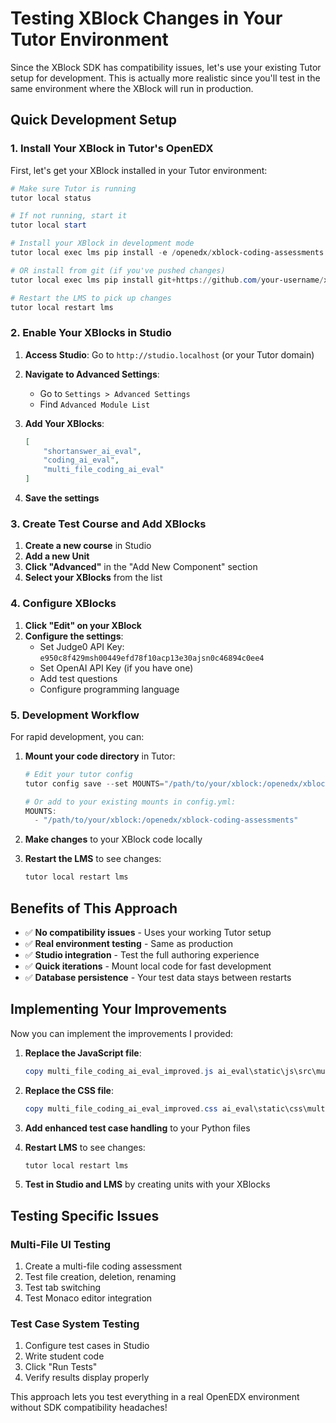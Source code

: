 # Testing XBlock Changes in Your Tutor Environment

Since the XBlock SDK has compatibility issues, let's use your existing Tutor setup for development. This is actually more realistic since you'll test in the same environment where the XBlock will run in production.

## Quick Development Setup

### 1. Install Your XBlock in Tutor's OpenEDX

First, let's get your XBlock installed in your Tutor environment:

```powershell
# Make sure Tutor is running
tutor local status

# If not running, start it
tutor local start

# Install your XBlock in development mode
tutor local exec lms pip install -e /openedx/xblock-coding-assessments

# OR install from git (if you've pushed changes)
tutor local exec lms pip install git+https://github.com/your-username/xblock-ai-evaluation

# Restart the LMS to pick up changes
tutor local restart lms
```

### 2. Enable Your XBlocks in Studio

1. **Access Studio**: Go to `http://studio.localhost` (or your Tutor domain)

2. **Navigate to Advanced Settings**: 
   - Go to `Settings > Advanced Settings`
   - Find `Advanced Module List`

3. **Add Your XBlocks**:
   ```json
   [
       "shortanswer_ai_eval",
       "coding_ai_eval", 
       "multi_file_coding_ai_eval"
   ]
   ```

4. **Save the settings**

### 3. Create Test Course and Add XBlocks

1. **Create a new course** in Studio
2. **Add a new Unit**
3. **Click "Advanced"** in the "Add New Component" section  
4. **Select your XBlocks** from the list

### 4. Configure XBlocks

1. **Click "Edit" on your XBlock**
2. **Configure the settings**:
   - Set Judge0 API Key: `e950c8f429msh00449efd78f10acp13e30ajsn0c46894c0ee4`
   - Set OpenAI API Key (if you have one)
   - Add test questions
   - Configure programming language

### 5. Development Workflow

For rapid development, you can:

1. **Mount your code directory** in Tutor:
   ```powershell
   # Edit your tutor config
   tutor config save --set MOUNTS="/path/to/your/xblock:/openedx/xblock-coding-assessments"
   
   # Or add to your existing mounts in config.yml:
   MOUNTS:
     - "/path/to/your/xblock:/openedx/xblock-coding-assessments"
   ```

2. **Make changes** to your XBlock code locally

3. **Restart the LMS** to see changes:
   ```powershell
   tutor local restart lms
   ```

## Benefits of This Approach

- ✅ **No compatibility issues** - Uses your working Tutor setup
- ✅ **Real environment testing** - Same as production
- ✅ **Studio integration** - Test the full authoring experience  
- ✅ **Quick iterations** - Mount local code for fast development
- ✅ **Database persistence** - Your test data stays between restarts

## Implementing Your Improvements

Now you can implement the improvements I provided:

1. **Replace the JavaScript file**:
   ```powershell
   copy multi_file_coding_ai_eval_improved.js ai_eval\static\js\src\multi_file_coding_ai_eval.js
   ```

2. **Replace the CSS file**:
   ```powershell
   copy multi_file_coding_ai_eval_improved.css ai_eval\static\css\multi_file_coding_ai_eval.css
   ```

3. **Add enhanced test case handling** to your Python files

4. **Restart LMS** to see changes:
   ```powershell
   tutor local restart lms
   ```

5. **Test in Studio and LMS** by creating units with your XBlocks

## Testing Specific Issues

### Multi-File UI Testing
1. Create a multi-file coding assessment
2. Test file creation, deletion, renaming
3. Test tab switching
4. Test Monaco editor integration

### Test Case System Testing  
1. Configure test cases in Studio
2. Write student code
3. Click "Run Tests"
4. Verify results display properly

This approach lets you test everything in a real OpenEDX environment without SDK compatibility headaches!
